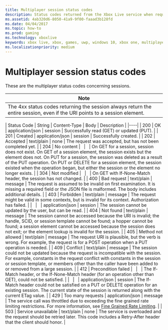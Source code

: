 ```yaml
---
title: Multiplayer session status codes
description: Status codes returned from the Xbox Live service when requesting a multiplayer session.
ms.assetid: 4ab320d6-8050-41a9-9f00-faaad3b128fd
ms.date: 04/04/2017
ms.topic: how-to
ms.prod: gaming
ms.technology: xboxlive
keywords: xbox live, xbox, games, uwp, windows 10, xbox one, multiplayer 2015, status codes, session
ms.localizationpriority: medium
---
```


# Multiplayer session status codes

These are the multiplayer status codes concerning sessions.

| Note                                                                                                         |
|---------------------------------------------------------------------------------------------------------------------------|
| The 4xx status codes returning the session always return the entire session, even if the URI points to a session element. |


| Status Code | String              | Content-Type     | Body    | Description |
|----|
| 200         | OK                  | application/json | session | Successfully read (GET) or updated (PUT).                                                                                                                                                                                                                                                                                                             |
| 201         | Created             | application/json | session | Successfully created.                                                                                                                                                                                                                                                                                                                                 |
| 202         | Accepted            | text/plain       | none    | The request was accepted, but has not been completed yet.                                                                                                                                                                                                                                                                                             |
| 204         | No content          |                  |         | On GET for a session, session does not exist. On GET of a session element, the session exists but the element does not. On PUT for a session, the session was deleted as a result of the PUT operation. On PUT or DELETE for a session element, the session existed when the operation began, but either the session or the element no longer exists. |
| 304         | Not modified        |                  |         | On GET with If-None-Match header, the session has not changed.                                                                                                                                                                                                                                                                                        |
| 400         | Bad request         | text/plain       | message | The request is assumed to be invalid on first examination. It is missing a required field or the JSON file is malformed. The body includes additional details.                                                                                                                                                                                        |
| 403         | Forbidden           | text/plain       | message | The request might be valid in some contexts, but is invalid for its context. Authorization has failed.                                                                                                                                                                                                                                                |
|             |                     | application/json | session | The session cannot be updated by the user, but can be read.                                                                                                                                                                                                                                                                                           |
| 404         | Not found           | text/plain       | message | The session cannot be accessed because the URI is invalid; the handle, SCID, or session template cannot be found; a hopper cannot be found; a session element cannot be accessed because the session does not exit; or the element lookup is invalid for the session.                                                                                 |
| 405         | Method not allowed  | text/plain       | message | The request URI is plausible, but the verb is wrong. For example, the request is for a POST operation when a PUT operation is needed.                                                                                                                                                                                                                 |
| 409         | Conflict            | text/plain       | message | The session could not be updated because the request is incompatible with the session. For example, constants in the request conflict with constants in the session or session template, or members other than the caller have been added to or removed from a large session.                                                                         |
| 412         | Precondition failed |                  |         | The If-Match header, or the If-None-Match header (for an operation other than GET), could not be satisfied.                                                                                                                                                                                                                                           |
|             |                     | application/json | session | The If-Match header could not be satisfied on a PUT or DELETE operation for an existing session. The current state of the session is returned along with the current ETag value.                                                                                                                                                                      |
| 429 | Too many requests | application/json | message | The service call was throttled due to exceeding the fine grained rate limiting restrictions. For more information, see [Fine Grained Rate Limiting](../../../../using-xbox-live/best-practices/fine-grained-rate-limiting.md). |
| 503         | Service unavailable | text/plain       | none    | The service is overloaded and the request should be retried later. This code includes a Retry-After header that the client should honor.                                                                                                                                                                                                              |
